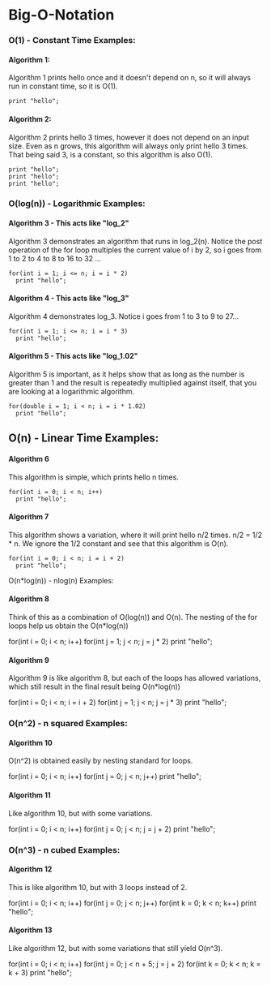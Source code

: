 # Big-O-Notation

### O(1) - Constant Time Examples:

#### Algorithm 1:
Algorithm 1 prints hello once and it doesn't depend on n, so it will always run in constant time, so it is O(1).

    print "hello";
#### Algorithm 2:
Algorithm 2 prints hello 3 times, however it does not depend on an input size. Even as n grows, this algorithm will always only print hello 3 times. That being said 3, is a constant, so this algorithm is also O(1).

    print "hello";
    print "hello";
    print "hello";
### O(log(n)) - Logarithmic Examples:

#### Algorithm 3 - This acts like "log_2"
Algorithm 3 demonstrates an algorithm that runs in log_2(n). Notice the post operation of the for loop multiples the current value of i by 2, so i goes from 1 to 2 to 4 to 8 to 16 to 32 ...

    for(int i = 1; i <= n; i = i * 2)
      print "hello";
#### Algorithm 4 - This acts like "log_3"
Algorithm 4 demonstrates log_3. Notice i goes from 1 to 3 to 9 to 27...

    for(int i = 1; i <= n; i = i * 3)
      print "hello";
#### Algorithm 5 - This acts like "log_1.02"
Algorithm 5 is important, as it helps show that as long as the number is greater than 1 and the result is repeatedly multiplied against itself, that you are looking at a logarithmic algorithm.

    for(double i = 1; i < n; i = i * 1.02)
      print "hello";
## O(n) - Linear Time Examples:

#### Algorithm 6
This algorithm is simple, which prints hello n times.

    for(int i = 0; i < n; i++)
      print "hello";
#### Algorithm 7
This algorithm shows a variation, where it will print hello n/2 times. n/2 = 1/2 * n. We ignore the 1/2 constant and see that this algorithm is O(n).

    for(int i = 0; i < n; i = i + 2)
      print "hello";
O(n*log(n)) - nlog(n) Examples:

#### Algorithm 8
Think of this as a combination of O(log(n)) and O(n). The nesting of the for loops help us obtain the O(n*log(n))

for(int i = 0; i < n; i++)
  for(int j = 1; j < n; j = j * 2)
    print "hello";
#### Algorithm 9
Algorithm 9 is like algorithm 8, but each of the loops has allowed variations, which still result in the final result being O(n*log(n))

for(int i = 0; i < n; i = i + 2)
  for(int j = 1; j < n; j = j * 3)
    print "hello";
### O(n^2) - n squared Examples:

#### Algorithm 10
O(n^2) is obtained easily by nesting standard for loops.

for(int i = 0; i < n; i++)
  for(int j = 0; j < n; j++)
    print "hello";
#### Algorithm 11
Like algorithm 10, but with some variations.

for(int i = 0; i < n; i++)
  for(int j = 0; j < n; j = j + 2)
    print "hello";
### O(n^3) - n cubed Examples:

#### Algorithm 12
This is like algorithm 10, but with 3 loops instead of 2.

for(int i = 0; i < n; i++)
  for(int j = 0; j < n; j++)
    for(int k = 0; k < n; k++)
      print "hello";
#### Algorithm 13
Like algorithm 12, but with some variations that still yield O(n^3).

for(int i = 0; i < n; i++)
  for(int j = 0; j < n + 5; j = j + 2)
    for(int k = 0; k < n; k = k + 3)
      print "hello";
